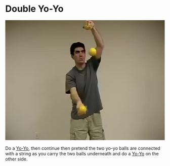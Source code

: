 # Double Yo-Yo

![DoubleYo-Yo](/resources/videos/poster/doubleyoyo.jpg)

Do a [Yo-Yo](yo-yo.md), then continue then pretend the two yo-yo balls are connected with a string as you carry the two balls underneath and do a [Yo-Yo](yo-yo.md) on the other side.

